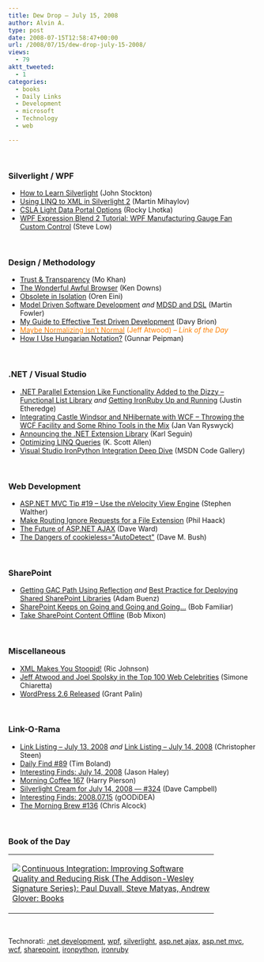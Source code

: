 ```yaml
---
title: Dew Drop – July 15, 2008
author: Alvin A.
type: post
date: 2008-07-15T12:58:47+00:00
url: /2008/07/15/dew-drop-july-15-2008/
views:
  - 79
aktt_tweeted:
  - 1
categories:
  - books
  - Daily Links
  - Development
  - microsoft
  - Technology
  - web

---
```

</p> 

&#160;

### Silverlight / WPF

  * [How to Learn Silverlight][1] (John Stockton)
  * [Using LINQ to XML in Silverlight 2][2] (Martin Mihaylov)
  * [CSLA Light Data Portal Options][3] (Rocky Lhotka)
  * [WPF Expression Blend 2 Tutorial: WPF Manufacturing Gauge Fan Custom Control][4] (Steve Low)

&#160;

### Design / Methodology

  * [Trust & Transparency][5] (Mo Khan)
  * [The Wonderful Awful Browser][6] (Ken Downs)
  * [Obsolete in Isolation][7] (Oren Eini)
  * [Model Driven Software Development][8]&#160;_and_&#160;[MDSD and DSL][9] (Martin Fowler)
  * [My Guide to Effective Test Driven Development][10] (Davy Brion)
  * [<font color="#ff8000">Maybe Normalizing Isn&#8217;t Normal</font>][11] <font color="#ff8000">(Jeff Atwood) <em>– Link of the Day</em></font>
  * [How I Use Hungarian Notation?][12] (Gunnar Peipman)

&#160;

### .NET / Visual Studio

  * [.NET Parallel Extension Like Functionality Added to the Dizzy &#8211; Functional List Library][13]&#160;_and_&#160;[Getting IronRuby Up and Running][14] (Justin Etheredge)
  * [Integrating Castle Windsor and NHibernate with WCF &#8211; Throwing the WCF Facility and Some Rhino Tools in the Mix][15] (Jan Van Ryswyck)
  * [Announcing the .NET Extension Library][16] (Karl Seguin)
  * [Optimizing LINQ Queries][17] (K. Scott Allen)
  * [Visual Studio IronPython Integration Deep Dive][18] (MSDN Code Gallery)

&#160;

### Web Development

  * [ASP.NET MVC Tip #19 &#8211; Use the nVelocity View Engine][19] (Stephen Walther)
  * [Make Routing Ignore Requests for a File Extension][20] (Phil Haack)
  * [The Future of ASP.NET AJAX][21] (Dave Ward)
  * [The Dangers of cookieless="AutoDetect"][22] (Dave M. Bush)

&#160;

### SharePoint

  * [Getting GAC Path Using Reflection][23]&#160;_and_&#160;[Best Practice for Deploying Shared SharePoint Libraries][24] (Adam Buenz)
  * [SharePoint Keeps on Going and Going and Going&#8230;][25] (Bob Familiar)
  * [Take SharePoint Content Offline][26] (Bob Mixon)

&#160;

### Miscellaneous

  * [XML Makes You Stoopid!][27] (Ric Johnson)
  * [Jeff Atwood and Joel Spolsky in the Top 100 Web Celebrities][28] (Simone Chiaretta)
  * [WordPress 2.6 Released][29] (Grant Palin)

&#160;

### Link-O-Rama

  * [Link Listing &#8211; July 13, 2008][30]&#160;_and_&#160;[Link Listing &#8211; July 14, 2008][31] (Christopher Steen)
  * [Daily Find #89][32] (Tim Boland)
  * [Interesting Finds: July 14, 2008][33] (Jason Haley)
  * [Morning Coffee 167][34] (Harry Pierson)
  * [Silverlight Cream for July 14, 2008 &#8212; #324][35] (Dave Campbell)
  * [Interesting Finds: 2008.07.15][36] (gOODiDEA)
  * [The Morning Brew #136][37] (Chris Alcock)

&#160;

### Book of the Day

<div class="wlWriterSmartContent" id="scid:7dc1bd33-94bd-46fd-a20b-0131235bcd47:f02f407d-a262-4dc5-9d48-2d6a6d466e64" style="padding-right: 0px; display: inline; padding-left: 0px; float: none; padding-bottom: 0px; margin: 0px; padding-top: 0px">
  <table cellspacing="0" cellpadding="2" width="400" border="0" unselectable="on">
    <tr>
      <td valign="top" width="400">
        <p>
          <a title="Continuous Integration: Improving Software Quality and Reducing Risk (The Addison-Wesley Signature Series): Paul Duvall, Steve Matyas, Andrew Glover: Books" href="http://www.amazon.com/exec/obidos/ASIN/0321336380/alvinashcraft-20"><img data-recalc-dims="1" decoding="async" src="https://i0.wp.com/images.amazon.com/images/P/0321336380.01.MZZZZZZZ.jpg?w=660" border="0" align="left" style="float:left" />Continuous Integration: Improving Software Quality and Reducing Risk (The Addison-Wesley Signature Series): Paul Duvall, Steve Matyas, Andrew Glover: Books</a>
        </p>
      </td>
    </tr>
  </table>
</div>

&#160;

<div class="wlWriterSmartContent" id="scid:C16BAC14-9A3D-4c50-9394-FBFEF7A93539:0c6ada1b-a219-4121-8791-e8f49674d4a1" style="padding-right: 0px; display: inline; padding-left: 0px; float: none; padding-bottom: 0px; margin: 0px; padding-top: 0px">
  <!--dotnetkickit-->
</div>

<div class="wlWriterSmartContent" id="scid:d7bf807d-7bb0-458a-811f-90c51817d5c2:ac51a5bd-391a-40ac-9429-13e68eb7a960" style="padding-right: 0px; display: inline; padding-left: 0px; float: none; padding-bottom: 0px; margin: 0px; padding-top: 0px">
  <p>
    <span class="TagSite">Technorati:</span> <a href="http://technorati.com/tag/.net+development" rel="tag" class="tag">.net development</a>, <a href="http://technorati.com/tag/wpf" rel="tag" class="tag">wpf</a>, <a href="http://technorati.com/tag/silverlight" rel="tag" class="tag">silverlight</a>, <a href="http://technorati.com/tag/asp.net+ajax" rel="tag" class="tag">asp.net ajax</a>, <a href="http://technorati.com/tag/asp.net+mvc" rel="tag" class="tag">asp.net mvc</a>, <a href="http://technorati.com/tag/wcf" rel="tag" class="tag">wcf</a>, <a href="http://technorati.com/tag/sharepoint" rel="tag" class="tag">sharepoint</a>, <a href="http://technorati.com/tag/ironpython" rel="tag" class="tag">ironpython</a>, <a href="http://technorati.com/tag/ironruby" rel="tag" class="tag">ironruby</a><br /><!-- StartInsertedTags: .net development, wpf, silverlight, asp.net ajax, asp.net mvc, wcf, sharepoint, ironpython, ironruby :EndInsertedTags -->
  </p>
</div>

 [1]: http://tocode.blogspot.com/2008/07/how-to-learn-silverlight.html
 [2]: http://www.silverlightshow.net/items/Using-LINQ-to-XML-in-Silverlight-2.aspx
 [3]: http://www.lhotka.net/weblog/CSLALightDataPortalOptions.aspx
 [4]: http://www.codeproject.com/KB/miscctrl/my-first-wpf-fan-controls.aspx
 [5]: http://www.lostechies.com/blogs/mokhan/archive/2008/07/14/trust-amp-transparency.aspx
 [6]: http://database-programmer.blogspot.com/2008/07/wonderful-awful-browser.html
 [7]: http://ayende.com/Blog/archive/2008/07/14/Obsolete-in-Isolation.aspx
 [8]: http://martinfowler.com/bliki/ModelDrivenSoftwareDevelopment.html
 [9]: http://martinfowler.com/bliki/MDSDandDSL.html
 [10]: http://davybrion.com/blog/2008/07/my-guide-to-effective-test-driven-development/
 [11]: http://www.codinghorror.com/blog/archives/001152.html
 [12]: http://weblogs.asp.net/gunnarpeipman/archive/2008/07/15/how-i-use-hungarian-notation.aspx
 [13]: http://dotnet.dzone.com/news/net-parallel-extension-like-fu
 [14]: http://www.codethinked.com/post/2008/07/Getting-IronRuby-Up-and-Running.aspx
 [15]: http://elegantcode.com/2008/07/14/integrating-castle-windsor-and-nhibernate-with-wcf-throwing-the-wcf-facility-and-some-rhino-tools-in-the-mix/
 [16]: http://codebetter.com/blogs/karlseguin/archive/2008/07/14/announcing-the-net-extension-library.aspx
 [17]: http://odetocode.com/Blogs/scott/archive/2008/07/14/12192.aspx
 [18]: http://code.msdn.microsoft.com/IPyDD/Release/ProjectReleases.aspx?ReleaseId=1288
 [19]: http://weblogs.asp.net/stephenwalther/archive/2008/07/14/asp-net-mvc-tip-19-use-the-nvelocity-view-engine.aspx
 [20]: http://haacked.com/archive/2008/07/14/make-routing-ignore-requests-for-a-file-extension.aspx
 [21]: http://encosia.com/2008/07/15/the-future-of-aspnet-ajax/
 [22]: http://blog.dmbcllc.com/2008/07/15/the-dangers-of-cookielessautodetect/
 [23]: http://www.sharepointsecurity.com/blog/sharepoint/sharepoint-2007-development/getting-gac-path-using-reflection/
 [24]: http://www.sharepointsecurity.com/blog/sharepoint/sharepoint-2007-development/best-practice-for-deploying-shared-sharepoint-libraries/
 [25]: http://blogs.msdn.com/bobfamiliar/archive/2008/07/14/sharepoint-keeps-on-going-and-going-and-going.aspx
 [26]: http://masteringsharepoint.com/blogs/bobmixon/archive/2008/07/14/take-sharepoint-content-offline.aspx
 [27]: http://www.oreillynet.com/xml/blog/2008/07/xml_makes_you_stoopid_1.html
 [28]: http://codeclimber.net.nz/archive/2008/07/15/Jeff-Atwood-and-Joel-Spolsky-in-the-TOP-100-Web.aspx
 [29]: http://www.grantpalin.com/2008/07/14/wordpress-26-released/
 [30]: http://dotnetjunkies.com/WebLog/csteen/archive/2008/07/14/486745.aspx
 [31]: http://dotnetjunkies.com/WebLog/csteen/archive/2008/07/15/486909.aspx
 [32]: http://www.techtoolblog.com/archives/daily-find-89
 [33]: http://jasonhaley.com/blog/archive/2008/07/14/141996.aspx
 [34]: http://devhawk.net/2008/07/14/Morning+Coffee+167.aspx
 [35]: http://geekswithblogs.net/WynApseTechnicalMusings/archive/2008/07/14/123786.aspx
 [36]: http://weblogs.asp.net/yuanjian/archive/2008/07/14/interesting-finds-2008-07-15.aspx
 [37]: http://blog.cwa.me.uk/2008/07/15/the-morning-brew-136/